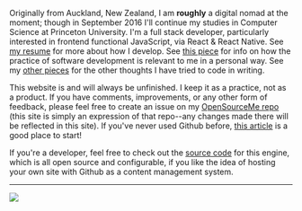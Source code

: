 Originally from Auckland, New Zealand, I am **roughly** a digital nomad at the moment; though in September 2016 I'll continue my studies in Computer Science at Princeton University. I'm a full stack developer, particularly interested in frontend functional JavaScript, via React & React Native. See [my resume](http://lachlankermode.com/page/resume) for more about how I develop. See [this piece](/pieces/i-would-like-to-be-an-open-source-software) for info on how the practice of software development is relevant to me in a personal way. See my [other pieces](http://lachlankermode.com) for the other thoughts I have tried to code in writing.

This website is and will always be unfinished. I keep it as a practice, not as a product. If you have comments, improvements, or any other form of feedback, please feel free to create an issue on my [OpenSourceMe repo](https://github.com/OpenSourceMe/LachieKermode/issues) (this site is simply an expression of that repo--any changes made there will be reflected in this site). If you've never used Github before, [this article](http://www.howtogeek.com/180167/htg-explains-what-is-github-and-what-do-geeks-use-it-for/) is a good place to start!

If you're a developer, feel free to check out the [source code](https://github.com/OpenSourceMe/Website) for this engine, which is all open source and configurable, if you like the idea of hosting your own site with Github as a content management system.

<hr/>
<div class="text-center">
  <img src="https://s3.amazonaws.com/lachlankermode/lachie-guitar-crop.jpg">
</div>
